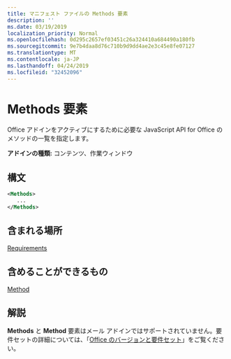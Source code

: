 ```yaml
---
title: マニフェスト ファイルの Methods 要素
description: ''
ms.date: 03/19/2019
localization_priority: Normal
ms.openlocfilehash: 0d295c2657ef03451c26a324410a684490a180fb
ms.sourcegitcommit: 9e7b4daa8d76c710b9d9dd4ae2e3c45e8fe07127
ms.translationtype: MT
ms.contentlocale: ja-JP
ms.lasthandoff: 04/24/2019
ms.locfileid: "32452096"
---
```

# <a name="methods-element"></a>Methods 要素

Office アドインをアクティブにするために必要な JavaScript API for Office のメソッドの一覧を指定します。

**アドインの種類:** コンテンツ、作業ウィンドウ

## <a name="syntax"></a>構文

```XML
<Methods>
   ...
</Methods>
```

## <a name="contained-in"></a>含まれる場所

[Requirements](requirements.md)

## <a name="can-contain"></a>含めることができるもの

[Method](method.md)

## <a name="remarks"></a>解説

**Methods** と **Method** 要素はメール アドインではサポートされていません。要件セットの詳細については、「[Office のバージョンと要件セット](/office/dev/add-ins/develop/office-versions-and-requirement-sets)」をご覧ください。

